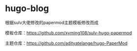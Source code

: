 # hugo-blog
根据sulv大佬修改的papermod主题模板修改而成

模板仓库：https://github.com/xyming108/sulv-hugo-papermod

主题仓库：https://github.com/adityatelange/hugo-PaperMod
